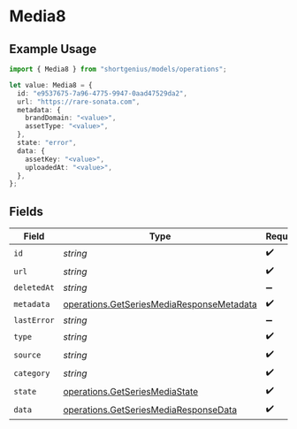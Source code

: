 # Media8

## Example Usage

```typescript
import { Media8 } from "shortgenius/models/operations";

let value: Media8 = {
  id: "e9537675-7a96-4775-9947-0aad47529da2",
  url: "https://rare-sonata.com",
  metadata: {
    brandDomain: "<value>",
    assetType: "<value>",
  },
  state: "error",
  data: {
    assetKey: "<value>",
    uploadedAt: "<value>",
  },
};
```

## Fields

| Field                                                                                                  | Type                                                                                                   | Required                                                                                               | Description                                                                                            |
| ------------------------------------------------------------------------------------------------------ | ------------------------------------------------------------------------------------------------------ | ------------------------------------------------------------------------------------------------------ | ------------------------------------------------------------------------------------------------------ |
| `id`                                                                                                   | *string*                                                                                               | :heavy_check_mark:                                                                                     | N/A                                                                                                    |
| `url`                                                                                                  | *string*                                                                                               | :heavy_check_mark:                                                                                     | N/A                                                                                                    |
| `deletedAt`                                                                                            | *string*                                                                                               | :heavy_minus_sign:                                                                                     | N/A                                                                                                    |
| `metadata`                                                                                             | [operations.GetSeriesMediaResponseMetadata](../../models/operations/getseriesmediaresponsemetadata.md) | :heavy_check_mark:                                                                                     | N/A                                                                                                    |
| `lastError`                                                                                            | *string*                                                                                               | :heavy_minus_sign:                                                                                     | N/A                                                                                                    |
| `type`                                                                                                 | *string*                                                                                               | :heavy_check_mark:                                                                                     | N/A                                                                                                    |
| `source`                                                                                               | *string*                                                                                               | :heavy_check_mark:                                                                                     | N/A                                                                                                    |
| `category`                                                                                             | *string*                                                                                               | :heavy_check_mark:                                                                                     | N/A                                                                                                    |
| `state`                                                                                                | [operations.GetSeriesMediaState](../../models/operations/getseriesmediastate.md)                       | :heavy_check_mark:                                                                                     | N/A                                                                                                    |
| `data`                                                                                                 | [operations.GetSeriesMediaResponseData](../../models/operations/getseriesmediaresponsedata.md)         | :heavy_check_mark:                                                                                     | N/A                                                                                                    |